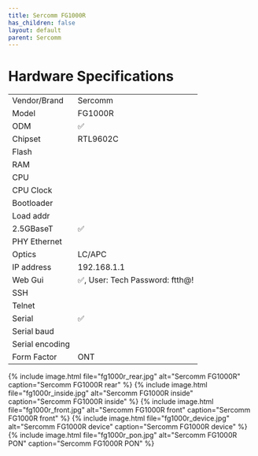 ```yaml
---
title: Sercomm FG1000R
has_children: false
layout: default
parent: Sercomm
---
```


# Hardware Specifications

|                 |                        |
| --------------- | ---------------------- |
| Vendor/Brand    | Sercomm                |
| Model           | FG1000R                |
| ODM             | ✅                     |
| Chipset         | RTL9602C               |
| Flash           |                        |
| RAM             |                        |
| CPU             |                        |
| CPU Clock       |                        |
| Bootloader      |                        |
| Load addr       |                        |
| 2.5GBaseT       | ✅                    |
| PHY Ethernet    |                        |
| Optics          | LC/APC                 |
| IP address      | 192.168.1.1            |
| Web Gui         | ✅, User: Tech Password: ftth@! |
| SSH             |                        |
| Telnet          |                        |
| Serial          | ✅                    |
| Serial baud     |                        |
| Serial encoding |                        |
| Form Factor     | ONT                    |


{% include image.html file="fg1000r_rear.jpg" alt="Sercomm FG1000R" caption="Sercomm FG1000R rear" %}
{% include image.html file="fg1000r_inside.jpg" alt="Sercomm FG1000R inside" caption="Sercomm FG1000R inside" %}
{% include image.html file="fg1000r_front.jpg" alt="Sercomm FG1000R front" caption="Sercomm FG1000R front" %}
{% include image.html file="fg1000r_device.jpg" alt="Sercomm FG1000R device" caption="Sercomm FG1000R device" %}
{% include image.html file="fg1000r_pon.jpg" alt="Sercomm FG1000R PON" caption="Sercomm FG1000R PON" %}
